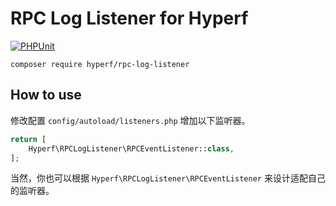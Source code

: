 # RPC Log Listener for Hyperf

[![PHPUnit](https://github.com/limingxinleo/rpc-log-listener/actions/workflows/test.yml/badge.svg)](https://github.com/limingxinleo/rpc-log-listener/actions/workflows/test.yml)

```
composer require hyperf/rpc-log-listener
```

## How to use

修改配置 `config/autoload/listeners.php` 增加以下监听器。

```php
return [
    Hyperf\RPCLogListener\RPCEventListener::class,
];
```

当然，你也可以根据 `Hyperf\RPCLogListener\RPCEventListener` 来设计适配自己的监听器。
